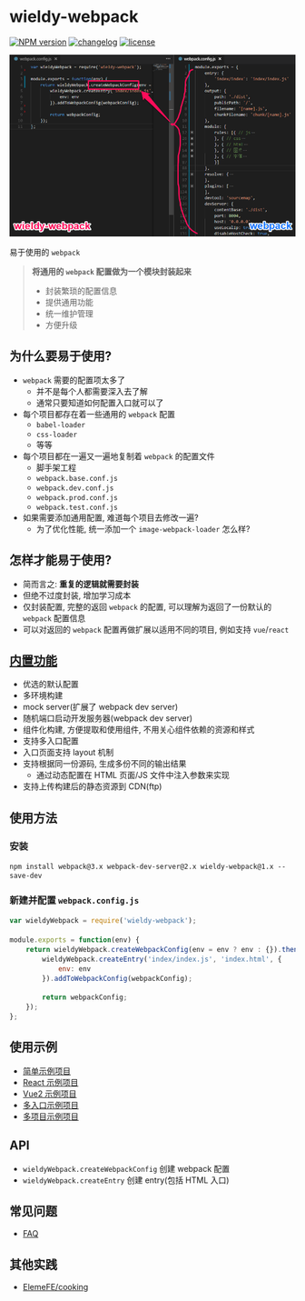 # wieldy-webpack

[![NPM version][npm-image]][npm-url] [![changelog][changelog-image]][changelog-url] [![license][license-image]][license-url]

[npm-image]: https://img.shields.io/npm/v/wieldy-webpack.svg?style=flat-square
[npm-url]: https://npmjs.org/package/wieldy-webpack
[license-image]: https://img.shields.io/badge/License-MIT-blue.svg?style=flat-square
[license-url]: https://github.com/ufologist/wieldy-webpack/blob/master/LICENSE
[changelog-image]: https://img.shields.io/badge/CHANGE-LOG-blue.svg?style=flat-square
[changelog-url]: https://github.com/ufologist/wieldy-webpack/blob/master/CHANGELOG.md

![使用对比](https://github.com/ufologist/wieldy-webpack/blob/master/compare.png?raw=true)

易于使用的 `webpack`

> **将通用的 `webpack` 配置做为一个模块封装起来**
>
> * 封装繁琐的配置信息
> * 提供通用功能
> * 统一维护管理
> * 方便升级

## 为什么要易于使用?

* `webpack` 需要的配置项太多了
  * 并不是每个人都需要深入去了解
  * 通常只要知道如何配置入口就可以了
* 每个项目都存在着一些通用的 `webpack` 配置
  * `babel-loader`
  * `css-loader`
  * 等等
* 每个项目都在一遍又一遍地复制着 `webpack` 的配置文件
  * 脚手架工程
  * `webpack.base.conf.js`
  * `webpack.dev.conf.js`
  * `webpack.prod.conf.js`
  * `webpack.test.conf.js`
* 如果需要添加通用配置, 难道每个项目去修改一遍?
  * 为了优化性能, 统一添加一个 `image-webpack-loader` 怎么样?

## 怎样才能易于使用?

* 简而言之: **重复的逻辑就需要封装**
* 但绝不过度封装, 增加学习成本
* 仅封装配置, 完整的返回 `webpack` 的配置, 可以理解为返回了一份默认的 `webpack` 配置信息
* 可以对返回的 `webpack` 配置再做扩展以适用不同的项目, 例如支持 `vue`/`react`

## [内置功能](https://github.com/ufologist/wieldy-webpack/blob/master/manual.md)

* 优选的默认配置
* 多环境构建
* mock server(扩展了 webpack dev server)
* 随机端口启动开发服务器(webpack dev server)
* 组件化构建, 方便提取和使用组件, 不用关心组件依赖的资源和样式
* 支持多入口配置
* 入口页面支持 layout 机制
* 支持根据同一份源码, 生成多份不同的输出结果
  * 通过动态配置在 HTML 页面/JS 文件中注入参数来实现
* 支持上传构建后的静态资源到 CDN(ftp)

## 使用方法

### 安装

```
npm install webpack@3.x webpack-dev-server@2.x wieldy-webpack@1.x --save-dev
```

### 新建并配置 `webpack.config.js`

```javascript
var wieldyWebpack = require('wieldy-webpack');

module.exports = function(env) {
    return wieldyWebpack.createWebpackConfig(env = env ? env : {}).then(function(webpackConfig) {
        wieldyWebpack.createEntry('index/index.js', 'index.html', {
            env: env
        }).addToWebpackConfig(webpackConfig);

        return webpackConfig;
    });
};
```

## 使用示例

* [简单示例项目](https://github.com/ufologist/wieldy-webpack/tree/master/example/simple)
* [React 示例项目](https://github.com/ufologist/wieldy-webpack/tree/master/example/react)
* [Vue2 示例项目](https://github.com/ufologist/wieldy-webpack/tree/master/example/vue2)
* [多入口示例项目](https://github.com/ufologist/wieldy-webpack/tree/master/example/multiple-entry)
* [多项目示例项目](https://github.com/ufologist/wieldy-webpack/tree/master/example/multiple-project)

## API

* `wieldyWebpack.createWebpackConfig` 创建 webpack 配置
* `wieldyWebpack.createEntry` 创建 entry(包括 HTML 入口)

## 常见问题

* [FAQ](https://github.com/ufologist/wieldy-webpack/tree/master/FAQ.md)

## 其他实践

* [ElemeFE/cooking](https://github.com/ElemeFE/cooking)